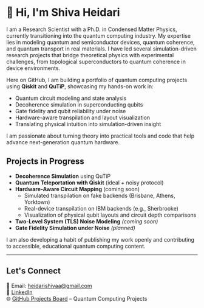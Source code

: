 # 👋 Hi, I'm Shiva Heidari

I am a Research Scientist with a Ph.D. in Condensed Matter Physics, currently transitioning into the quantum computing industry. My expertise lies in modeling quantum and semiconductor devices, quantum coherence, and quantum transport in real materials. I have led several simulation-driven research projects that bridge theoretical physics with experimental challenges, from topological superconductors to quantum coherence in device environments.

Here on GitHub, I am building a portfolio of quantum computing projects using **Qiskit** and **QuTiP**, showcasing my hands-on work in:

- Quantum circuit modeling and state analysis  
- Decoherence simulation in superconducting qubits 
- Gate fidelity and qubit reliability under noise  
- Hardware-aware transpilation and layout visualization  
- Translating physical intuition into simulation-driven insight

I am passionate about turning theory into practical tools and code that help advance next-generation quantum hardware.


## Projects in Progress

- **Decoherence Simulation** using QuTiP  
- **Quantum Teleportation with Qiskit** (ideal + noisy protocol)  
- **Hardware-Aware Circuit Mapping**  (coming soon)
  - Simulated transpilation on fake backends (Brisbane, Athens, Yorktown)  
  - Real-device transpilation on IBM backends (e.g., Sherbrooke)  
  - Visualization of physical qubit layouts and circuit depth comparisons  
- **Two-Level System (TLS) Noise Modeling** *(coming soon)*  
- **Gate Fidelity Simulation under Noise** *(planned)*  

I am also developing a habit of publishing my work openly and contributing to accessible, educational quantum computing content.

---

## Let's Connect

📧 Email: heidarishivaa@gmail.com  
🔗 [LinkedIn](https://www.linkedin.com/in/shivaheidari)  
🌐 [GitHub Projects Board](https://github.com/users/Shiva-Heidari/projects/1) – Quantum Computing Projects  
